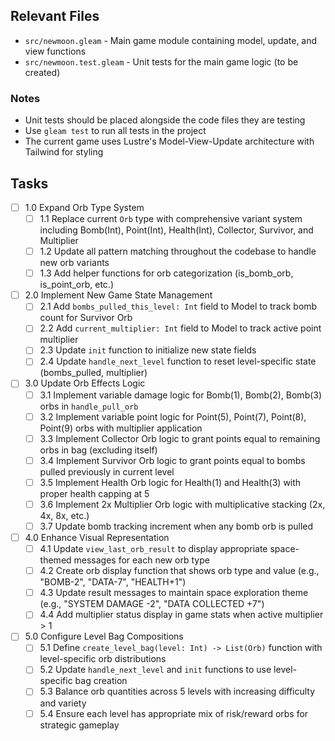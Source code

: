 ## Relevant Files

- `src/newmoon.gleam` - Main game module containing model, update, and view
  functions
- `src/newmoon.test.gleam` - Unit tests for the main game logic (to be created)

### Notes

- Unit tests should be placed alongside the code files they are testing
- Use `gleam test` to run all tests in the project
- The current game uses Lustre's Model-View-Update architecture with Tailwind
  for styling

## Tasks

- [ ] 1.0 Expand Orb Type System
  - [ ] 1.1 Replace current `Orb` type with comprehensive variant system
        including Bomb(Int), Point(Int), Health(Int), Collector, Survivor, and
        Multiplier
  - [ ] 1.2 Update all pattern matching throughout the codebase to handle new
        orb variants
  - [ ] 1.3 Add helper functions for orb categorization (is_bomb_orb,
        is_point_orb, etc.)
- [ ] 2.0 Implement New Game State Management
  - [ ] 2.1 Add `bombs_pulled_this_level: Int` field to Model to track bomb
        count for Survivor Orb
  - [ ] 2.2 Add `current_multiplier: Int` field to Model to track active point
        multiplier
  - [ ] 2.3 Update `init` function to initialize new state fields
  - [ ] 2.4 Update `handle_next_level` function to reset level-specific state
        (bombs_pulled, multiplier)
- [ ] 3.0 Update Orb Effects Logic
  - [ ] 3.1 Implement variable damage logic for Bomb(1), Bomb(2), Bomb(3) orbs
        in `handle_pull_orb`
  - [ ] 3.2 Implement variable point logic for Point(5), Point(7), Point(8),
        Point(9) orbs with multiplier application
  - [ ] 3.3 Implement Collector Orb logic to grant points equal to remaining
        orbs in bag (excluding itself)
  - [ ] 3.4 Implement Survivor Orb logic to grant points equal to bombs pulled
        previously in current level
  - [ ] 3.5 Implement Health Orb logic for Health(1) and Health(3) with proper
        health capping at 5
  - [ ] 3.6 Implement 2x Multiplier Orb logic with multiplicative stacking (2x,
        4x, 8x, etc.)
  - [ ] 3.7 Update bomb tracking increment when any bomb orb is pulled
- [ ] 4.0 Enhance Visual Representation
  - [ ] 4.1 Update `view_last_orb_result` to display appropriate space-themed
        messages for each new orb type
  - [ ] 4.2 Create orb display function that shows orb type and value (e.g.,
        "BOMB-2", "DATA-7", "HEALTH+1")
  - [ ] 4.3 Update result messages to maintain space exploration theme (e.g.,
        "SYSTEM DAMAGE -2", "DATA COLLECTED +7")
  - [ ] 4.4 Add multiplier status display in game stats when active multiplier >
        1
- [ ] 5.0 Configure Level Bag Compositions
  - [ ] 5.1 Define `create_level_bag(level: Int) -> List(Orb)` function with
        level-specific orb distributions
  - [ ] 5.2 Update `handle_next_level` and `init` functions to use
        level-specific bag creation
  - [ ] 5.3 Balance orb quantities across 5 levels with increasing difficulty
        and variety
  - [ ] 5.4 Ensure each level has appropriate mix of risk/reward orbs for
        strategic gameplay
